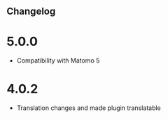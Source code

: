 ## Changelog

# 5.0.0
- Compatibility with Matomo 5

# 4.0.2
- Translation changes and made plugin translatable
